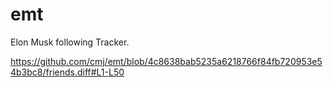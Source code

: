 # emt
Elon Musk following Tracker.

https://github.com/cmj/emt/blob/4c8638bab5235a6218766f84fb720953e54b3bc8/friends.diff#L1-L50
